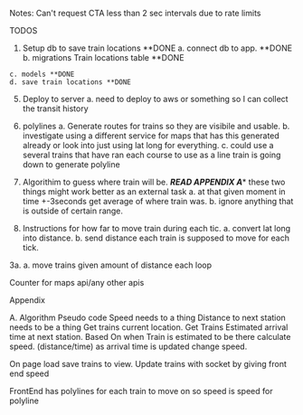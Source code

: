 Notes:
  Can't request CTA less than 2 sec intervals due to rate limits

TODOS
  1. Setup db to save train locations **DONE
    a. connect db to app. **DONE
    b. migrations
      Train locations table **DONE

    c. models **DONE
    d. save train locations **DONE

  5. Deploy to server
    a. need to deploy to aws or something so I can collect the transit history

  4. polylines
    a. Generate routes for trains so they are visibile and usable.
    b. investigate using a different service for maps that has this generated already or look into just using lat long for everything.
    c. could use a several trains that have ran each course to use as a line train is going down to generate polyline


  2. Algorithim to guess where train will be.
  ***READ APPENDIX A****
    these two things might work better as an external task
    a. at that given moment in time +-3seconds get average of where train was.
    b. ignore anything that is outside of certain range.


  3. Instructions for how far to move train during each tic.
    a. convert lat long into distance.
    b. send distance each train is supposed to move for each tick.

  3a.
    a. move trains given amount of distance each loop


Counter for maps api/any other apis


Appendix

A. Algorithm Pseudo code
  Speed needs to a thing
  Distance to next station needs to be a thing
  Get trains current location.
  Get Trains Estimated arrival time at next station.
  Based On when Train is estimated to be there calculate speed. (distance/time)
    as arrival time is updated change speed.

  On page load save trains to view.
  Update trains with socket by giving front end speed 

  FrontEnd has polylines for each train to move on so speed is speed for polyline 




